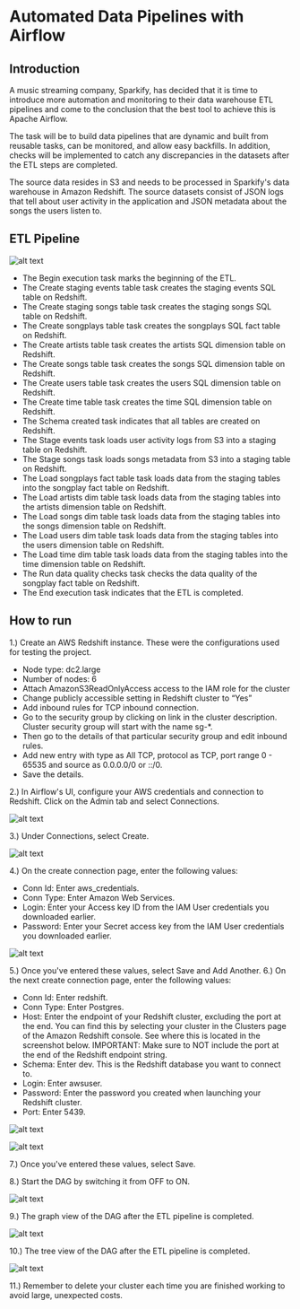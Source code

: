 # Automated Data Pipelines with Airflow

## Introduction
A music streaming company, Sparkify, has decided that it is time to introduce more automation and monitoring to their data warehouse ETL pipelines and come to the conclusion that the best tool to achieve this is Apache Airflow.

The task will be to build data pipelines that are dynamic and built from reusable tasks, can be monitored, and allow easy backfills. In addition, checks will be implemented to catch any discrepancies in the datasets after the ETL steps are completed.

The source data resides in S3 and needs to be processed in Sparkify's data warehouse in Amazon Redshift. The source datasets consist of JSON logs that tell about user activity in the application and JSON metadata about the songs the users listen to.



## ETL Pipeline

![alt text](https://github.com/ThomasWeikert/Data_Engineering_with_AWS/04_AutomatedDatapipelinesWithAirflow/blob/main/images/airflow-dag-2.png)

- The Begin execution task marks the beginning of the ETL.
- The Create staging events table task creates the staging events SQL table on Redshift.
- The Create staging songs table task creates the staging songs SQL table on Redshift.
- The Create songplays table task creates the songplays SQL fact table on Redshift.
- The Create artists table task creates the artists SQL dimension table on Redshift.
- The Create songs table task creates the songs SQL dimension table on Redshift.
- The Create users table task creates the users SQL dimension table on Redshift.
- The Create time table task creates the time SQL dimension table on Redshift.
- The Schema created task indicates that all tables are created on Redshift.
- The Stage events task loads user activity logs from S3 into a staging table on Redshift.
- The Stage songs task loads songs metadata from S3 into a staging table on Redshift.
- The Load songplays fact table task loads data from the staging tables into the songplay fact table on Redshift.
- The Load artists dim table task loads data from the staging tables into the artists dimension table on Redshift.
- The Load songs dim table task loads data from the staging tables into the songs dimension table on Redshift.
- The Load users dim table task loads data from the staging tables into the users dimension table on Redshift.
- The Load time dim table task loads data from the staging tables into the time dimension table on Redshift.
- The Run data quality checks task checks the data quality of the songplay fact table on Redshift.
- The End execution task indicates that the ETL is completed.


## How to run
1.) Create an AWS Redshift instance. These were the configurations used for testing the project.

- Node type: dc2.large
- Number of nodes: 6
- Attach AmazonS3ReadOnlyAccess access to the IAM role for the cluster
- Change publicly accessible setting in Redshift cluster to “Yes”
- Add inbound rules for TCP inbound connection.
- Go to the security group by clicking on link in the cluster description. Cluster security group will start with the name sg-*.
- Then go to the details of that particular security group and edit inbound rules.
- Add new entry with type as All TCP, protocol as TCP, port range 0 - 65535 and source as 0.0.0.0/0 or ::/0.
- Save the details.

2.) In Airflow's UI, configure your AWS credentials and connection to Redshift. Click on the Admin tab and select Connections.

![alt text](https://github.com/ThomasWeikert/Data_Engineering_with_AWS/04_AutomatedDatapipelinesWithAirflow/blob/main/images/create-connection.png)


3.) Under Connections, select Create.

![alt text](https://github.com/ThomasWeikert/Data_Engineering_with_AWS/04_AutomatedDatapipelinesWithAirflow/blob/main/images/create-connection.png)

4.) On the create connection page, enter the following values:
- Conn Id: Enter aws_credentials.
- Conn Type: Enter Amazon Web Services.
- Login: Enter your Access key ID from the IAM User credentials you downloaded earlier.
- Password: Enter your Secret access key from the IAM User credentials you downloaded earlier.

![alt text](https://github.com/ThomasWeikert/Data_Engineering_with_AWS/04_AutomatedDatapipelinesWithAirflow/blob/main/images/connection-redshift.png)

5.) Once you've entered these values, select Save and Add Another.
6.) On the next create connection page, enter the following values:
- Conn Id: Enter redshift.
- Conn Type: Enter Postgres.
- Host: Enter the endpoint of your Redshift cluster, excluding the port at the end. You can find this by selecting your cluster in the Clusters page of the Amazon Redshift console. See where this is located in the screenshot below. IMPORTANT: Make sure to NOT include the port at the end of the Redshift endpoint string.
- Schema: Enter dev. This is the Redshift database you want to connect to.
- Login: Enter awsuser.
- Password: Enter the password you created when launching your Redshift cluster.
- Port: Enter 5439.

![alt text](https://github.com/ThomasWeikert/Data_Engineering_with_AWS/04_AutomatedDatapipelinesWithAirflow/blob/main/images/cluster-details.png)

![alt text](https://github.com/ThomasWeikert/Data_Engineering_with_AWS/04_AutomatedDatapipelinesWithAirflow/blob/main/images/connection-redshift.png)

7.) Once you've entered these values, select Save.

8.) Start the DAG by switching it from OFF to ON.

![alt text](https://github.com/ThomasWeikert/Data_Engineering_with_AWS/04_AutomatedDatapipelinesWithAirflow/blob/main/images/start_dag.png)

9.) The graph view of the DAG after the ETL pipeline is completed.

![alt text](https://github.com/ThomasWeikert/Data_Engineering_with_AWS/04_AutomatedDatapipelinesWithAirflow/blob/main/images/airflow-dag-2.png)

10.) The tree view of the DAG after the ETL pipeline is completed.

![alt text](https://github.com/ThomasWeikert/Data_Engineering_with_AWS/04_AutomatedDatapipelinesWithAirflow/blob/main/images/airflow-tree-view.png)

11.) Remember to delete your cluster each time you are finished working to avoid large, unexpected costs.
